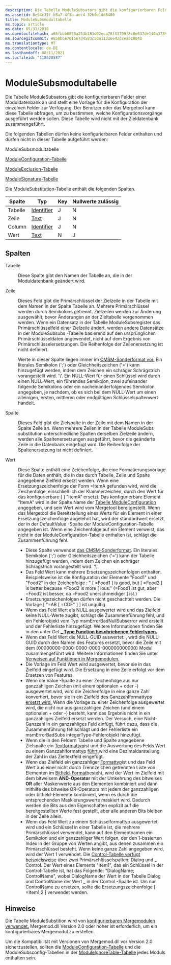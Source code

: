 ```yaml
---
description: Die Tabelle ModuleSubsators gibt die konfigurierbaren Felder einer Moduldatenbank an und stellt eine Vorlage für die Konfiguration der einzelnen Felder zur Verfügung.
ms.assetid: 8e94c31f-b3a7-4f3a-aec4-32b0e1dd5400
title: ModuleSubsmodultabelle
ms.topic: article
ms.date: 05/31/2018
ms.openlocfilehash: a66fbbb0898a254b181d02eca78f33709f8c0e037de140a37893ea3887af6390
ms.sourcegitcommit: e858bbe701567d4583c50a11326e42d7ea51804b
ms.translationtype: MT
ms.contentlocale: de-DE
ms.lasthandoff: 08/11/2021
ms.locfileid: "118628587"
---
```

# <a name="modulesubstitution-table"></a>ModuleSubsmodultabelle

Die Tabelle ModuleSubsators gibt die konfigurierbaren Felder einer Moduldatenbank an und stellt eine Vorlage für die Konfiguration der einzelnen Felder zur Verfügung. Der Benutzer oder das Mergetool kann diese Tabelle abfragen, um zu bestimmen, welche Konfigurationsvorgänge ausgeführt werden sollen. Diese Tabelle wird nicht mit der Zieldatenbank zusammengeführt.

Die folgenden Tabellen dürfen keine konfigurierbaren Felder enthalten und dürfen nicht in dieser Tabelle aufgeführt werden:

ModuleSubsmodultabelle

[ModuleConfiguration-Tabelle](moduleconfiguration-table.md)

[ModuleExclusion-Tabelle](moduleexclusion-table.md)

[ModuleSignature-Tabelle](modulesignature-table.md)

Die ModuleSubstitution-Tabelle enthält die folgenden Spalten.



| Spalte | Typ                         | Key | Nullwerte zulässig |
|--------|------------------------------|-----|----------|
| Tabelle  | [Identifier](identifier.md) | J   | N        |
| Zeile    | [Text](text.md)             | J   | N        |
| Column | [Identifier](identifier.md) | J   | N        |
| Wert  | [Text](text.md)             | N   | J        |



 

## <a name="columns"></a>Spalten

<dl> <dt>

<span id="Table"></span><span id="table"></span><span id="TABLE"></span>Tabelle
</dt> <dd>

Diese Spalte gibt den Namen der Tabelle an, die in der Moduldatenbank geändert wird.

</dd> <dt>

<span id="Row"></span><span id="row"></span><span id="ROW"></span>Zeile
</dt> <dd>

Dieses Feld gibt die Primärschlüssel der Zielzeile in der Tabelle mit dem Namen in der Spalte Tabelle an. Mehrere Primärschlüssel werden durch Semikolons getrennt. Zielzeilen werden zur Änderung ausgewählt, bevor Änderungen an der Zieltabelle vorgenommen werden. Wenn ein Datensatz in der Tabelle ModuleSubsregister das Primärschlüsselfeld einer Zielzeile ändert, werden andere Datensätze in der ModuleSubsubs -Tabelle basierend auf den ursprünglichen Primärschlüsseldaten angewendet, nicht auf dem Ergebnis von Primärschlüsselersetzungen. Die Reihenfolge der Zeilenersetzung ist nicht definiert.

Werte in dieser Spalte liegen immer im [CMSM-Sonderformat vor.](cmsm-special-format.md) Ein literales Semikolon (';') oder Gleichheitszeichen ('=') kann hinzugefügt werden, indem dem Zeichen ein schräger Schrägstrich vorangestellt wird. '\\'. Ein NULL-Wert für einen Schlüssel wird durch einen NULL-Wert, ein führendes Semikolon, zwei aufeinander folgende Semikolons oder ein nacheinanderfolgendes Semikolon angegeben, je nachdem, ob es sich bei dem NULL-Wert um einen alleinigen, ersten, mittleren oder endgültigen Schlüsselspaltenwert handelt.

</dd> <dt>

<span id="Column"></span><span id="column"></span><span id="COLUMN"></span>Spalte
</dt> <dd>

Dieses Feld gibt die Zielspalte in der Zeile mit dem Namen in der Spalte Zeile an. Wenn mehrere Zeilen in der Tabelle ModuleSubs substitution unterschiedliche Spalten derselben Zielzeile ändern, werden alle Spaltenersetzungen ausgeführt, bevor die geänderte Zeile in die Datenbank eingefügt wird. Die Reihenfolge der Spaltenersetzung ist nicht definiert.

</dd> <dt>

<span id="Value"></span><span id="value"></span><span id="VALUE"></span>Wert
</dt> <dd>

Diese Spalte enthält eine Zeichenfolge, die eine Formatierungsvorlage für die Daten enthält, die in das durch Tabelle, Zeile und Spalte angegebene Zielfeld ersetzt werden. Wenn eine Ersetzungszeichenfolge der Form =ItemA gefunden wird, wird die Zeichenfolge, einschließlich der Klammerzeichen, durch den Wert für das konfigurierbare \[ \] "ItemA" ersetzt. Das konfigurierbare Element "ItemA" wird in der Spalte Name der [Tabelle ModuleConfiguration](moduleconfiguration-table.md) angegeben, und sein Wert wird vom Mergetool bereitgestellt. Wenn das Mergetool die Bereitstellung eines Werts für ein Element in einer Ersetzungszeichenfolge abgelehnt hat, wird der standardwert ersetzt, der in der DefaultValue -Spalte der ModuleConfiguration-Tabelle angegeben ist. Wenn eine Zeichenfolge auf ein Element verweist, das nicht in der ModuleConfiguration-Tabelle enthalten ist, schlägt die Zusammenführung fehl.

-   Diese Spalte verwendet [das CMSM-Sonderformat](cmsm-special-format.md). Ein literales Semikolon (';') oder Gleichheitszeichen ('=') kann der Tabelle hinzugefügt werden, indem dem Zeichen ein schräger Schrägstrich vorangestellt wird. '\\'.
-   Das Feld Wert kann mehrere Ersetzungszeichenfolgen enthalten. Beispielsweise ist die Konfiguration der Elemente "Food1" und "Food2" in der Zeichenfolge : " \[ =Food1 \] is good, but \[ =Food2 \] is better because =Food2 is more \[ ious." (=Food1 ist gut, aber =Food2 ist besser, da =Food2 unerschmeidiger \] ist.)
-   Ersetzungszeichenfolgen dürfen nicht geschachtelt werden. Die Vorlage \[ "=AB \[ =CDE" \] \] ist ungültig.
-   Wenn das Feld Wert als NULL ausgewertet wird und das Zielfeld keine NULL-Werte zugibt, schlägt die Zusammenführung fehl, und ein Fehlerobjekt vom Typ msmErrorBadNullSubserror wird erstellt und der Fehlerliste hinzugefügt. Weitere Informationen finden Sie in den unter Get [**\_ Type Function beschriebenen Fehlertypen.**](/windows/win32/api/mergemod/nf-mergemod-imsmerror-get_type)
-   Wenn das Feld Wert die NULL-GUID auswertet: , wird die NULL-GUID durch den Namen des Features ersetzt, bevor die Zeile mit dem {00000000-0000-0000-0000-000000000000} Modul zusammengeführt wird. Weitere Informationen finden Sie unter [Verweisen auf Funktionen in Mergemodulen.](referencing-features-in-merge-modules.md)
-   Die Vorlage im Feld Wert wird ausgewertet, bevor sie in das Zielfeld eingefügt wird. Die Ersetzung in eine Zeile erfolgt vor dem Ersetzen von Features.
-   Wenn die Value -Spalte zu einer Zeichenfolge aus nur ganzzahligen Zeichen (mit einem optionalen + oder -) ausgewertet wird, wird die Zeichenfolge in eine ganze Zahl konvertiert, bevor sie in ein Zielfeld des Ganzzahlformattyps [ersetzt wird.](integer-format-types.md) Wenn die Vorlage zu einer Zeichenfolge ausgewertet wird, die nicht nur aus ganzzahligen Zeichen (und einem optionalen + oder -) besteht, kann das Ergebnis nicht in ein ganzzahliges Zielfeld ersetzt werden. Der Versuch, eine Nicht-Ganzzahl in ein ganzzahliges Feld einfügt, führt dazu, dass die Zusammenführung fehlschlägt und der Fehlerliste ein msmErrorBadSubs integerType-Fehlerobjekt hinzufügt.
-   Wenn die in den Feldern Tabelle und Spalte angegebene Zielspalte ein [Textformattyp](text-format-types.md)ist und die Auswertung des Felds Wert zu einem Ganzzahlformattyp [führt,](integer-format-types.md)wird eine Dezimaldarstellung der Zahl in das Zieltextfeld eingefügt.
-   Wenn das Zielfeld ein ganzzahliger [Formattyp](integer-format-types.md)ist und das Feld Wert aus einer nicht durch Trennzeichen getrennten Liste von Elementen im [Bitfield-Format](bitfield-format-types.md)besteht, wird der Wert im Zielfeld mit dem  bitweisem **AND-Operator** mit der Umkehrung des bitweises **OR** aller Maskenwerte aus den Elementen kombiniert und dann mithilfe des bitweise OR-Operators mit jedem der ganzzahligen oder bitfield-Elemente kombiniert, wenn es durch die entsprechenden Maskierungswerte maskiert wird. Dadurch werden die Bits aus den Eigenschaften explizit auf die bereitgestellten Werte fest gestellt, aber alle anderen Bits bleiben in der Zelle allein.
-   Wenn das Feld Wert [](key-format-types.md)zu einem Schlüsselformattyp ausgewertet wird und ein Schlüssel in einer Tabelle ist, die mehrere Primärschlüssel verwendet, kann auf den Elementnamen ein Semikolon und ein ganzzahliger Wert folgen, der den 1-basierten Index in der Gruppe von Werten angibt, aus denen zusammen ein Primärschlüssel besteht. Wenn keine ganze Zahl angegeben wird, wird der Wert 1 verwendet. Die [Control-Tabelle verfügt beispielsweise](control-table.md) über zwei Primärschlüsselspalten: Dialog und \_ Control. Der Wert eines Elements "Item1", das ein Schlüssel in der Control-Tabelle ist, hat das Folgende: "DialogName; ControlName", wobei DialogName der Wert in der Tabelle Dialog und ControlName der Wert \_ in der Control -Spalte ist. Um nur ControlName zu ersetzen, sollte die Ersetzungszeichenfolge \[ =Item1;2 \] verwendet werden.

</dd> </dl>

## <a name="remarks"></a>Hinweise

Die Tabelle ModuleSubstition wird von [konfigurierbaren Mergemodulen verwendet.](configurable-merge-modules.md) Mergemod.dll Version 2.0 oder höher ist erforderlich, um ein konfigurierbares Mergemodul zu erstellen.

Um die Kompatibilität mit Versionen von Mergemod.dll vor Version 2.0 sicherzustellen, sollten die [ModuleConfiguration-Tabelle](moduleconfiguration-table.md) und die ModuleSubsconfig-Tabellen in der [ModuleIgnoreTable-Tabelle](moduleignoretable-table.md) jedes Moduls enthalten sein.

 

 
